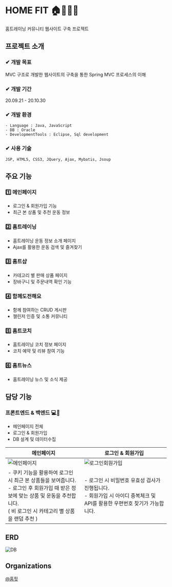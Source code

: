 # HOME FIT 🏠🏃🏻‍♂️

홈트레이닝 커뮤니티 웹사이트 구축 프로젝트

## 프로젝트 소개

### ✔ 개발 목표

MVC 구조로 개발한 웹사이트의 구축을 통한 Spring MVC 프로세스의 이해

### ✔ 개발 기간

20.09.21 - 20.10.30

### ✔ 개발 환경
```
- Language : Java, JavaScript
- DB : Oracle
- DevelopmentTools : Eclipse, Sql development
```

### ✔ 사용 기술
```
JSP, HTML5, CSS3, JQuery, Ajax, Mybatis, Jsoup
```

## 주요 기능

### 1️⃣ 메인페이지 
- 로그인 & 회원가입 기능
- 최근 본 상품 및 추천 운동 정보

### 2️⃣ 홈트레이닝
- 홈트레이닝 운동 정보 소개 페이지
- Ajax를 활용한 운동 검색 및 즐겨찾기

### 3️⃣ 홈트샵 
- 카테고리 별 판매 상품 페이지
- 장바구니 및 주문내역 확인 기능

### 4️⃣ 함께도전해요
- 함께 참여하는 CRUD 게시판
- 챌린저 인증 및 소통 커뮤니티 

### 5️⃣ 홈트코치
- 홈트레이닝 코치 정보 페이지 
- 코치 예약 및 리뷰 참여 기능

### 6️⃣ 홈트뉴스
- 홈트레이닝 뉴스 및 소식 제공

## 담당 기능 

### 프론트엔드 & 백엔드 💻🧡
- 메인페이지 전체
- 로그인 & 회원가입
- DB 설계 및 데이터수집

|메인페이지|로그인 & 회원가입|
|-|-|
|![메인페이지](https://user-images.githubusercontent.com/66943451/116985851-fca54d00-ad07-11eb-9603-e461ed87b405.png)|![로그인회원가입](https://user-images.githubusercontent.com/66943451/116987148-ab965880-ad09-11eb-98c9-4793a2a94721.jpg)|
|- 쿠키 기능을 활용하여 로그인 시 최근 본 상품들을 보여줍니다.<br>- 로그인 후 회원가입 때 받은 정보에 맞는 상품 및 운동을 추천합니다.<br> ( 비 로그인 시 카테고리 별 상품을 랜덤 추천 )|- 로그인 시 비밀번호 유효성 검사가 진행됩니다.<br>- 회원가입 시 아이디 중복체크 및 API를 활용한 우편번호 찾기가 가능합니다.

## ERD
![DB](https://user-images.githubusercontent.com/66943451/116985756-e1d2d880-ad07-11eb-9c8d-df8587f4517a.png)

## Organizations
[@홈핏](https://github.com/91Percent)
